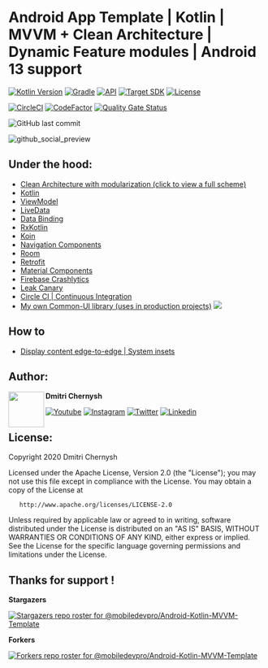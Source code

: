 # Android App Template | Kotlin | MVVM + Clean Architecture | Dynamic Feature modules | Android 13 support

[![Kotlin Version](https://img.shields.io/badge/kotlin-1.6.10-blue.svg?style=for-the-badge)](http://kotlinlang.org/)
[![Gradle](https://img.shields.io/badge/gradle-7.5.1-blue.svg?style=for-the-badge)](https://lv.binarybabel.org/catalog/gradle/latest)
[![API](https://img.shields.io/badge/API-23%2B-blue.svg?style=for-the-badge)](https://android-arsenal.com/api?level=23)
[![Target SDK](https://img.shields.io/badge/Target%20SDK-33-blue.svg?style=for-the-badge)](https://developer.android.com/about/versions/13)
[![License](https://img.shields.io/badge/license-Apache%202.0-blue.svg?style=for-the-badge)](http://www.apache.org/licenses/LICENSE-2.0)

[![CircleCI](https://circleci.com/gh/mobiledevpro/Android-Kotlin-MVVM-Template.svg?style=shield)](https://circleci.com/gh/mobiledevpro/Android-Kotlin-MVVM-Template
)
[![CodeFactor](https://www.codefactor.io/repository/github/mobiledevpro/android-kotlin-mvvm-template/badge)](https://www.codefactor.io/repository/github/mobiledevpro/android-kotlin-mvvm-template)
[![Quality Gate Status](https://sonarcloud.io/api/project_badges/measure?project=mobiledevpro_Android-Kotlin-MVVM-Template&metric=alert_status)](https://sonarcloud.io/dashboard?id=mobiledevpro_Android-Kotlin-MVVM-Template)

![GitHub last commit](https://img.shields.io/github/last-commit/mobiledevpro/Android-Kotlin-MVVM-Template?color=red&style=for-the-badge)

![github_social_preview](github_social_preview.png)


## Under the hood:
* [Clean Architecture with modularization (click to view a full scheme)](https://miro.com/app/board/uXjVOiQ2q3g=/?share_link_id=361857812650)
* [Kotlin](https://developer.android.com/kotlin)
* [ViewModel](https://developer.android.com/topic/libraries/architecture/viewmodel)
* [LiveData](https://developer.android.com/topic/libraries/architecture/livedata)
* [Data Binding](https://developer.android.com/topic/libraries/data-binding)
* [RxKotlin](https://github.com/ReactiveX/RxKotlin)
* [Koin](https://insert-koin.io/)
* [Navigation Components](https://developer.android.com/guide/navigation/)
* [Room](https://developer.android.com/topic/libraries/architecture/room)
* [Retrofit](https://square.github.io/retrofit/)
* [Material Components](https://github.com/material-components/material-components-android)
* [Firebase Crashlytics](https://firebase.google.com/docs/crashlytics)
* [Leak Canary](https://square.github.io/leakcanary/)
* [Circle CI | Continuous Integration](https://circleci.com/gh/mobile-dev-pro/AppTemplate)
* [My own Common-UI library (uses in production projects)](https://github.com/mobiledevpro/Android-Kotlin-MVVM-Template/tree/master/common-ui)  [![](https://jitpack.io/v/mobiledevpro/android-kotlin-mvvm-template.svg)](https://jitpack.io/#mobiledevpro/android-kotlin-mvvm-template)

## How to

* [Display content edge-to-edge | System insets](https://developer.android.com/develop/ui/views/layout/edge-to-edge)

##
## Author:

<a href="https://github.com/dmitriy-chernysh" target="_blank">
  <img src="https://s.gravatar.com/avatar/72c649d298a8f0f088fd0850e19b9147?s=400" width="70" align="left">
</a>

**Dmitri Chernysh**

[![Youtube](https://img.shields.io/badge/-youtube-red?logo=youtube&message=Youtube&style=for-the-badge&label=Watch+on)](https://www.youtube.com/@mobiledevpro?sub_confirmation=1)
[![Instagram](https://img.shields.io/badge/-instagram-E4405F?logo=instagram&message=Behind+the+scenes+in+Storiesn&style=for-the-badge&logoColor=white)](https://www.instagram.com/mobiledevpro/)
[![Twitter](https://img.shields.io/badge/-twitter-1DA1F2?logo=twitter&style=for-the-badge&logoColor=white)](https://twitter.com/mobiledev_pro)
[![Linkedin](https://img.shields.io/badge/-linkedin-0A66C2?logo=linkedin&style=for-the-badge&logoColor=white)](https://www.linkedin.com/in/dmitriychernysh/)

## License:

Copyright 2020 Dmitri Chernysh

Licensed under the Apache License, Version 2.0 (the "License");
you may not use this file except in compliance with the License.
You may obtain a copy of the License at

       http://www.apache.org/licenses/LICENSE-2.0

Unless required by applicable law or agreed to in writing, software
distributed under the License is distributed on an "AS IS" BASIS,
WITHOUT WARRANTIES OR CONDITIONS OF ANY KIND, either express or implied.
See the License for the specific language governing permissions and
limitations under the License.

## Thanks for support !

**Stargazers**

[![Stargazers repo roster for @mobiledevpro/Android-Kotlin-MVVM-Template](http://reporoster.com/stars/dark/mobiledevpro/Android-Kotlin-MVVM-Template)](https://github.com/mobiledevpro/Android-Kotlin-MVVM-Template/stargazers)

**Forkers**

[![Forkers repo roster for @mobiledevpro/Android-Kotlin-MVVM-Template](http://reporoster.com/forks/dark/mobiledevpro/Android-Kotlin-MVVM-Template)](https://github.com/mobiledevpro/Android-Kotlin-MVVM-Template/network/members)

